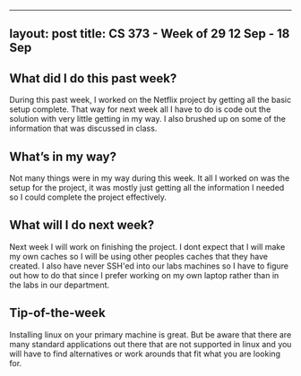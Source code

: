 
---
layout: post
title: CS 373 - Week of 29 12 Sep - 18 Sep
---
## What did I do this past week?
During this past week, I worked on the Netflix project by getting all the basic setup complete. That way for next week all I have to do is code out the solution with very little getting in my way. I also brushed up on some of the information that was discussed in class.

## What’s in my way?
Not many things were in my way during this week. It all I worked on was the setup for the project, it was mostly just getting all the information I needed so I could complete the project effectively.

## What will I do next week?
Next week I will work on finishing the project. I dont expect that I will make my own caches so I will be using other peoples caches that they have created. I also have never SSH'ed into our labs machines so I have to figure out how to do that since I prefer working on my own laptop rather than in the labs in our department.

## Tip-of-the-week
Installing linux on your primary machine is great. But be aware that there are many standard applications out there that are not supported in linux and you will have to find alternatives or work arounds that fit what you are looking for.
